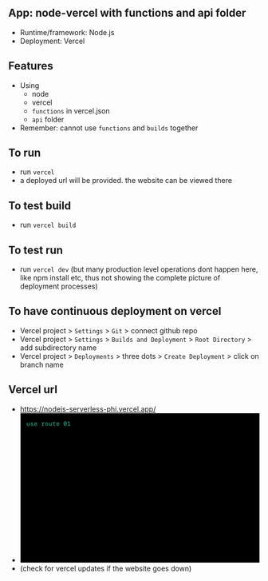 ## App: node-vercel with functions and api folder

- Runtime/framework: Node.js
- Deployment: Vercel

## Features

- Using
  - node
  - vercel
  - `functions` in vercel.json
  - `api` folder
- Remember: cannot use `functions` and `builds` together

## To run

- run `vercel`
- a deployed url will be provided. the website can be viewed there

## To test build

- run `vercel build`

## To test run

- run `vercel dev` (but many production level operations dont happen here, like npm install etc, thus not showing the complete picture of deployment processes)

## To have continuous deployment on vercel
- Vercel project > `Settings` > `Git` > connect github repo
- Vercel project > `Settings` > `Builds and Deployment` > `Root Directory` > add subdirectory name
- Vercel project > `Deployments` > three dots > `Create Deployment` > click on branch name

## Vercel url
- https://nodejs-serverless-phi.vercel.app/
- ![alt text](image.png)
- (check for vercel updates if the website goes down)